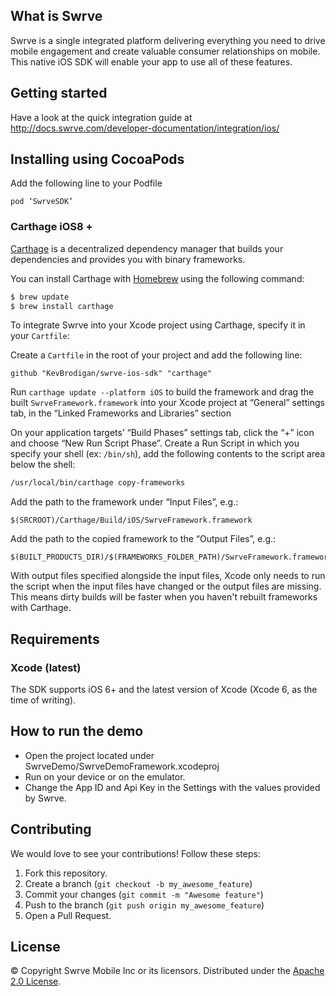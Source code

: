 What is Swrve
-------------
Swrve is a single integrated platform delivering everything you need to drive mobile engagement and create valuable consumer relationships on mobile.  
This native iOS SDK will enable your app to use all of these features.

Getting started
---------------
Have a look at the quick integration guide at http://docs.swrve.com/developer-documentation/integration/ios/

Installing using CocoaPods
--------------------------
Add the following line to your Podfile
```
pod ‘SwrveSDK’
```

### Carthage  iOS8 + 

[Carthage](https://github.com/Carthage/Carthage) is a decentralized dependency manager that builds your dependencies and provides you with binary frameworks.

You can install Carthage with [Homebrew](http://brew.sh/) using the following command:

```bash
$ brew update
$ brew install carthage
```

To integrate Swrve into your Xcode project using Carthage, specify it in your `Cartfile`:

Create a `Cartfile` in the root of your project and add the following line:

```ogdl
github "KevBrodigan/swrve-ios-sdk" "carthage"
```

Run `carthage update --platform iOS` to build the framework and drag the built `SwrveFramework.framework` into your Xcode project at “General” settings tab, in the “Linked Frameworks and Libraries” section

On your application targets’ “Build Phases” settings tab, click the “+” icon and choose “New Run Script Phase”. Create a Run Script in which you specify your shell (ex: `/bin/sh`), add the following contents to the script area below the shell:

```sh
/usr/local/bin/carthage copy-frameworks
```

Add the path to the framework under “Input Files”, e.g.:

```
$(SRCROOT)/Carthage/Build/iOS/SwrveFramework.framework
```

Add the path to the copied framework to the “Output Files”, e.g.:

```
$(BUILT_PRODUCTS_DIR)/$(FRAMEWORKS_FOLDER_PATH)/SwrveFramework.framework
```

With output files specified alongside the input files, Xcode only needs to run the script when the input files have changed or the output files are missing. This means dirty builds will be faster when you haven't rebuilt frameworks with Carthage.


Requirements
------------
### Xcode (latest)
The SDK supports iOS 6+ and the latest version of Xcode (Xcode 6, as the time of writing).

How to run the demo
-------------------
- Open the project located under SwrveDemo/SwrveDemoFramework.xcodeproj
- Run on your device or on the emulator.
- Change the App ID and Api Key in the Settings with the values provided by Swrve.

Contributing
------------
We would love to see your contributions! Follow these steps:

1. Fork this repository.
2. Create a branch (`git checkout -b my_awesome_feature`)
3. Commit your changes (`git commit -m "Awesome feature"`)
4. Push to the branch (`git push origin my_awesome_feature`)
5. Open a Pull Request.

License
-------
© Copyright Swrve Mobile Inc or its licensors. Distributed under the [Apache 2.0 License](LICENSE).
